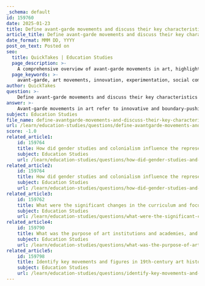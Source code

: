 ```yaml
---
_schema: default
id: 159760
date: 2025-01-23
title: Define avant-garde movements and discuss their key characteristics and impact on the art world.
article_title: Define avant-garde movements and discuss their key characteristics and impact on the art world.
date_format: MMM DD, YYYY
post_on_text: Posted on
seo:
  title: QuickTakes | Education Studies
  page_description: >-
    A comprehensive overview of avant-garde movements in art, highlighting their key characteristics, historical significance, and impact on the contemporary art world.
  page_keywords: >-
    avant-garde, art movements, innovation, experimentation, social commentary, rejection of tradition, interdisciplinary, viewer perception, modern art influence, cultural reflection, artistic freedom, art institutions
author: QuickTakes
question: >-
    Define avant-garde movements and discuss their key characteristics and impact on the art world.
answer: >-
    Avant-garde movements in art refer to innovative and boundary-pushing artistic practices that challenge established norms and conventions. The term "avant-garde," which translates from French as "advance guard" or "vanguard," originally described the forefront of military forces but was adapted in the early 19th century to signify artists and movements that were revolutionary in their approach to art.\n\n### Key Characteristics of Avant-Garde Movements\n\n1. **Innovation and Experimentation**: Avant-garde art is characterized by its boldness and willingness to experiment with new forms, techniques, and materials. Artists often reject traditional aesthetics and embrace abstraction, surrealism, and other non-conventional styles.\n\n2. **Social and Political Commentary**: Many avant-garde artists use their work to address pressing social and political issues, provoking dialogue and encouraging viewers to question the status quo. This aspect of avant-garde art often reflects the tumultuous changes in society, such as industrialization, urbanization, and the impact of war.\n\n3. **Rejection of Tradition**: Avant-garde movements often arise as a reaction against established art institutions and traditional artistic practices. This rejection can manifest in various ways, including the use of unconventional materials, new technologies, and innovative presentation methods.\n\n4. **Interdisciplinary Approaches**: Avant-garde art frequently blurs the boundaries between different artistic disciplines, incorporating elements from performance, installation, and digital art. This interdisciplinary nature allows for a richer exploration of themes and ideas.\n\n5. **Challenging Viewer Perception**: Avant-garde works often aim to challenge viewers' perceptions and encourage critical thinking. This can involve abstract forms, unexpected juxtapositions, or interactive elements that engage the audience in new ways.\n\n### Impact on the Art World\n\nThe impact of avant-garde movements on the art world has been profound and far-reaching:\n\n- **Influence on Modern Art**: Avant-garde movements laid the groundwork for many modern art movements, including Impressionism, Cubism, Dada, and Surrealism. Artists like Pablo Picasso, Marcel Duchamp, and Salvador Dali were pivotal in shaping the direction of 20th-century art.\n\n- **Cultural Reflection**: Avant-garde art serves as a reflection of societal changes and cultural shifts. As the world underwent significant transformations, avant-garde artists provided a medium to express and critique these changes, influencing public discourse.\n\n- **Legacy of Artistic Freedom**: The avant-garde spirit continues to inspire contemporary artists, who push boundaries and explore new ways of creating and experiencing art. This legacy fosters an environment where innovation is celebrated, and artistic freedom is paramount.\n\n- **Art Institutions and Criticism**: The avant-garde has also influenced the development of art institutions and the field of art criticism. Movements like the Salon of the Refused and the Salon of Independents challenged traditional exhibition practices and opened up new avenues for artists outside the mainstream.\n\nIn summary, avant-garde movements are essential to understanding the evolution of art in the 20th century and beyond. They embody a spirit of innovation, challenge societal norms, and continue to inspire new generations of artists to explore the possibilities of artistic expression.
subject: Education Studies
file_name: define-avantgarde-movements-and-discuss-their-key-characteristics-and-impact-on-the-art-world.md
url: /learn/education-studies/questions/define-avantgarde-movements-and-discuss-their-key-characteristics-and-impact-on-the-art-world
score: -1.0
related_article1:
    id: 159764
    title: How did gender studies and colonialism influence the representation of gender and race in art?
    subject: Education Studies
    url: /learn/education-studies/questions/how-did-gender-studies-and-colonialism-influence-the-representation-of-gender-and-race-in-art
related_article2:
    id: 159764
    title: How did gender studies and colonialism influence the representation of gender and race in art?
    subject: Education Studies
    url: /learn/education-studies/questions/how-did-gender-studies-and-colonialism-influence-the-representation-of-gender-and-race-in-art
related_article3:
    id: 159762
    title: What were the significant changes in the curriculum and focus of art academies, and how did these changes impact artistic development?
    subject: Education Studies
    url: /learn/education-studies/questions/what-were-the-significant-changes-in-the-curriculum-and-focus-of-art-academies-and-how-did-these-changes-impact-artistic-development
related_article4:
    id: 159790
    title: What was the purpose of art institutions and academies, and how did they contribute to the professionalization of artists?
    subject: Education Studies
    url: /learn/education-studies/questions/what-was-the-purpose-of-art-institutions-and-academies-and-how-did-they-contribute-to-the-professionalization-of-artists
related_article5:
    id: 159798
    title: Identify key movements and figures in 19th-century art history and discuss their influence on contemporary art.
    subject: Education Studies
    url: /learn/education-studies/questions/identify-key-movements-and-figures-in-19thcentury-art-history-and-discuss-their-influence-on-contemporary-art
---
```


&nbsp;